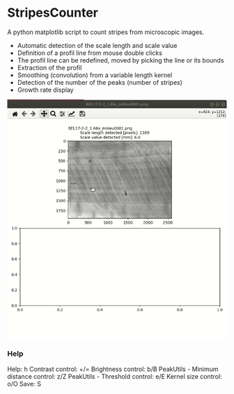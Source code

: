 # StripesCounter

A python matplotlib script to count stripes from microscopic images.

 * Automatic detection of the scale length and scale value
 * Definition of a profil line from mouse double clicks
 * The profil line can be redefined, moved by picking the line or its bounds
 * Extraction of the profil
 * Smoothing (convolution) from a variable length kernel
 * Detection of the number of the peaks (number of stripes)
 * Growth rate display

![ScreenShot](StripesCounter.gif)  

### Help

Help: h
Contrast control: +/=
Brightness control: b/B
PeakUtils - Minimum distance control: z/Z
PeakUtils - Threshold control: e/E
Kernel size control: o/O
Save: S

